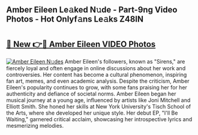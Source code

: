 ## Amber Eileen Le𝚊ked N𝚞de - Part-9ng Video Photos - Hot Onlyf𝚊ns Le𝚊ks Z48lN

# <h2><a href="http://ab53654.deff.icu/?id=Amber+Eileen">🔗 New 👉🔴 Amber Eileen VIDEO Photos</a></h2>

[![Amber Eileen N𝚞des](https://i.imgur.com/rIISA9y.gif)](http://ab53654.deff.icu/?id=Amber+Eileen)
Amber Eileen's followers, known as "Sirens," are fiercely loyal and often engage in online discussions about her work and controversies. Her content has become a cultural phenomenon, inspiring fan art, memes, and even academic analysis. Despite the criticism, Amber Eileen's popularity continues to grow, with some fans praising her for her authenticity and defiance of societal norms. Amber Eileen began her musical journey at a young age, influenced by artists like Joni Mitchell and Elliott Smith. She honed her skills at New York University's Tisch School of the Arts, where she developed her unique style. Her debut EP, "I'll Be Waiting," garnered critical acclaim, showcasing her introspective lyrics and mesmerizing melodies.
